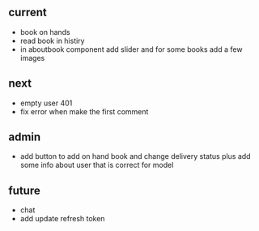 ## current

- book on hands
- read book in histiry
- in aboutbook component add slider and for some books add a few images

## next

- empty user 401
- fix error when make the first comment

## admin

- add button to add on hand book and change delivery status plus add some info about user that is correct for model

## future

- chat
- add update refresh token
